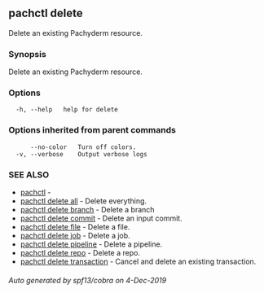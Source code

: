 ## pachctl delete

Delete an existing Pachyderm resource.

### Synopsis

Delete an existing Pachyderm resource.

### Options

```
  -h, --help   help for delete
```

### Options inherited from parent commands

```
      --no-color   Turn off colors.
  -v, --verbose    Output verbose logs
```

### SEE ALSO

* [pachctl](pachctl.md)	 - 
* [pachctl delete all](pachctl_delete_all.md)	 - Delete everything.
* [pachctl delete branch](pachctl_delete_branch.md)	 - Delete a branch
* [pachctl delete commit](pachctl_delete_commit.md)	 - Delete an input commit.
* [pachctl delete file](pachctl_delete_file.md)	 - Delete a file.
* [pachctl delete job](pachctl_delete_job.md)	 - Delete a job.
* [pachctl delete pipeline](pachctl_delete_pipeline.md)	 - Delete a pipeline.
* [pachctl delete repo](pachctl_delete_repo.md)	 - Delete a repo.
* [pachctl delete transaction](pachctl_delete_transaction.md)	 - Cancel and delete an existing transaction.

###### Auto generated by spf13/cobra on 4-Dec-2019
